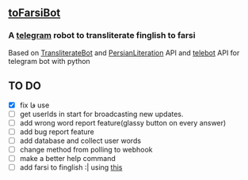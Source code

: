 ## [toFarsiBot](https://t.me/to_farsi_bot)

### A [telegram](https://telegram.org/) robot to transliterate finglish to farsi

Based on [TransliterateBot](https://github.com/Separius/TransliterateBot) and [PersianLiteration](https://github.com/masihyeganeh/PersianLiteration) API and [telebot](https://github.com/eternnoir/pyTelegramBotAPI) API for telegram bot with python

## TO DO

- [x] fix فا use
- [ ] get userIds in start for broadcasting new updates.
- [ ] add wrong word report feature(glassy button on every answer)
- [ ] add bug report feature
- [ ] add database and collect user words
- [ ] change method from polling to webhook
- [ ] make a better help command
- [ ] add farsi to finglish :| using [this](https://github.com/aminmarashi/onezero-f2f)